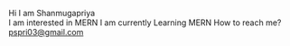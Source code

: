 Hi I am Shanmugapriya  
I am interested in MERN
I am currently Learning MERN
How to reach me? pspri03@gmail.com
